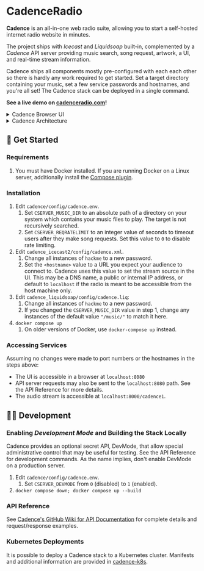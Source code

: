# CadenceRadio

**Cadence** is an all-in-one web radio suite, allowing you to start a self-hosted internet radio website in minutes.

The project ships with _Icecast_ and _Liquidsoap_ built-in, complemented by a _Cadence_ API server providing music search, song request, artwork, a UI, and real-time stream information. 

Cadence ships all components mostly pre-configured with each each other so there is hardly any work required to get started. Set a target directory containing your music, set a few service passwords and hostnames, and you're all set! The Cadence stack can be deployed in a single command.

**See a live demo on [cadenceradio.com](https://cadenceradio.com/)!**

<details>
<summary>Cadence Browser UI</summary>

![image](https://user-images.githubusercontent.com/17265041/214758418-8002cd64-2e3b-4a17-9104-1ad29d20ded6.png)

</details>

<details>
<summary>Cadence Architecture</summary>

![cadence5 architecture](https://user-images.githubusercontent.com/17265041/185465196-66fc2249-e43a-46f7-a12f-dbde9aaf8172.png)

</details>

## 🏃 Get Started

### Requirements
1. You must have Docker installed. If you are running Docker on a Linux server, additionally install the [Compose plugin](https://docs.docker.com/compose/install/linux/).

### Installation
1. Edit `cadence/config/cadence.env`.
   1. Set `CSERVER_MUSIC_DIR` to an absolute path of a directory on your system which contains your music files to play. The target is not recursively searched.
   2. Set `CSERVER_REQRATELIMIT` to an integer value of seconds to timeout users after they make song requests. Set this value to `0` to disable rate limiting.
2. Edit `cadence_icecast2/config/cadence.xml`.
   1. Change all instances of `hackme` to a new password.
   2. Set the `<hostname>` value to a URL you expect your audience to connect to. Cadence uses this value to set the stream source in the UI. This may be a DNS name, a public or internal IP address, or default to `localhost` if the radio is meant to be accessible from the host machine only.
3. Edit `cadence_liquidsoap/config/cadence.liq`:
   1. Change all instances of `hackme` to a new password.
   2. If you changed the `CSERVER_MUSIC_DIR` value in step 1, change any instances of the default value `"/music/"` to match it here.
4. `docker compose up`
   1. On older versions of Docker, use `docker-compose up` instead.

### Accessing Services
Assuming no changes were made to port numbers or the hostnames in the steps above:

- The UI is accessible in a browser at `localhost:8080`
- API server requests may also be sent to the `localhost:8080` path. See the API Reference for more details.
- The audio stream is accessible at `localhost:8000/cadence1`.

## 👩‍💻 Development

### Enabling _Development Mode_ and Building the Stack Locally
Cadence provides an optional secret API, DevMode, that allow special administrative control that may be useful for testing. See the API Reference for development commands. As the name implies, don't enable DevMode on a production server. 

1. Edit `cadence/config/cadence.env`.
   1. Set `CSERVER_DEVMODE` from `0` (disabled) to `1` (enabled).
2. `docker compose down; docker compose up --build`

### API Reference
See [Cadence's GitHub Wiki for API Documentation](https://github.com/kenellorando/cadence/wiki/API-Reference) for complete details and request/response examples.

### Kubernetes Deployments
It is possible to deploy a Cadence stack to a Kubernetes cluster. Manifests and additional information are provided in [cadence-k8s](https://github.com/kenellorando/cadence-k8s).
